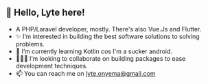 ## 👋 Hello, Lyte here!

-  A PHP/Laravel developer, mostly. There's also Vue.Js and Flutter.
- ✨ I’m interested in building the best software solutions to solving problems.
- 📱 I’m currently learning Kotlin cos I'm a sucker android.
- 👨🏾‍💻 I’m looking to collaborate on building packages to ease development techniques.
- 📫 You can reach me on lyte.onyema@gmail.com

<!---
lyte-o/lyte-o is a ✨ special ✨ repository because its `README.md` (this file) appears on your GitHub profile.
You can click the Preview link to take a look at your changes.
--->
